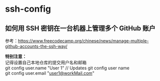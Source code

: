 # ssh-config

## 如何用 SSH 密钥在一台机器上管理多个 GitHub 账户
参考：https://www.freecodecamp.org/chinese/news/manage-multiple-github-accounts-the-ssh-way/





**特别注意：**  
记得设置自己本地仓库的提交用户名和邮箱  
git config user.name "User 1"   // Updates git config user name  
git config user.email "user1@workMail.com"  
